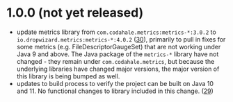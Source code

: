 # 1.0.0 (not yet released)

- update metrics library from `com.codahale.metrics:metrics-*:3.0.2` to
  `io.dropwizard.metrics:metrics-*:4.0.2` ([30][]), primarily to pull in fixes
  for some metrics (e.g. FileDescriptorGaugeSet) that are not working under
  Java 9 and above. The Java package of the `metrics-*` library have not
  changed - they remain under `com.codahale.metrics`, but because the
  underlying libraries have changed major versions, the major version of this
  library is being bumped as well.
- updates to build process to verify the project can be built on Java 10 and
  11. No functional changes to library included in this change. ([29][])

[30]: https://github.com/spotify/semantic-metrics/pull/30
[29]: https://github.com/spotify/semantic-metrics/pull/29
